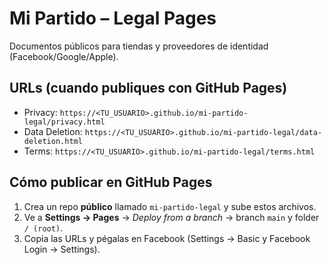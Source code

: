 # Mi Partido – Legal Pages

Documentos públicos para tiendas y proveedores de identidad (Facebook/Google/Apple).

## URLs (cuando publiques con GitHub Pages)
- Privacy: `https://<TU_USUARIO>.github.io/mi-partido-legal/privacy.html`
- Data Deletion: `https://<TU_USUARIO>.github.io/mi-partido-legal/data-deletion.html`
- Terms: `https://<TU_USUARIO>.github.io/mi-partido-legal/terms.html`

## Cómo publicar en GitHub Pages
1. Crea un repo **público** llamado `mi-partido-legal` y sube estos archivos.
2. Ve a **Settings → Pages** → *Deploy from a branch* → branch `main` y folder `/ (root)`.
3. Copia las URLs y pégalas en Facebook (Settings → Basic y Facebook Login → Settings).

